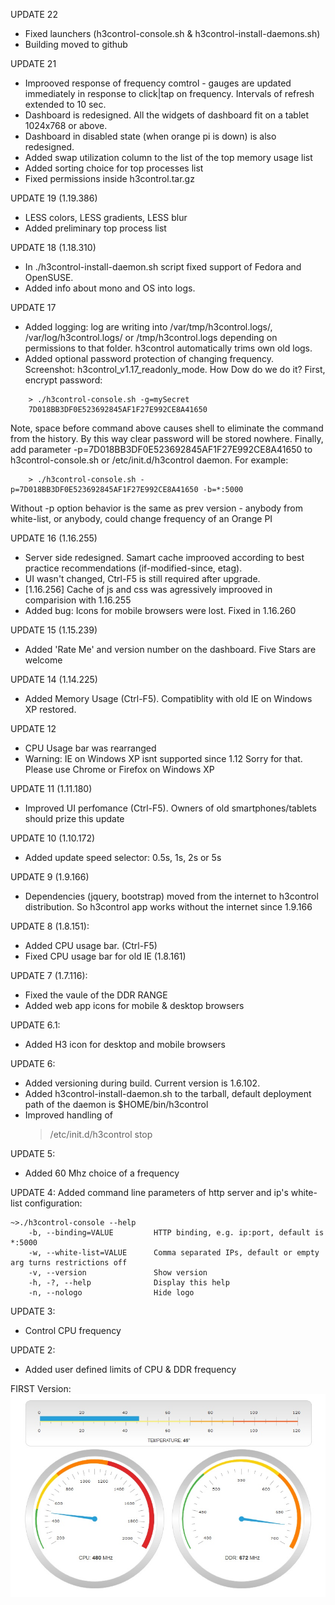 
UPDATE 22
- Fixed launchers (h3control-console.sh & h3control-install-daemons.sh)
- Building moved to github


UPDATE 21
- Improoved response of frequency comtrol - gauges are updated immediately in response to click|tap on frequency. Intervals of refresh extended to 10 sec.
- Dashboard is redesigned. All the widgets of dashboard fit on a tablet 1024x768 or above.
- Dashboard in disabled state (when orange pi is down) is also redesigned.
- Added swap utilization column to the list of the top memory usage list
- Added sorting choice for top processes list
- Fixed permissions inside h3control.tar.gz


UPDATE 19 (1.19.386)
- LESS colors, LESS gradients, LESS blur
- Added preliminary top process list


UPDATE 18 (1.18.310)
- In ./h3control-install-daemon.sh script fixed support of Fedora and OpenSUSE.
- Added info about mono and OS into logs.


UPDATE 17
- Added logging: log are writing into /var/tmp/h3control.logs/, /var/log/h3control.logs/ or /tmp/h3control.logs depending on permissions to that folder. h3control automatically trims own old logs.
- Added optional password protection of changing frequency. Screenshot: h3control_v1.17_readonly_mode.  How Dow do we do it? First, encrypt password:
````
    > ./h3control-console.sh -g=mySecret
    7D018BB3DF0E523692845AF1F27E992CE8A41650
````
Note, space before command above causes shell to eliminate the command from the history. By this way clear password will be stored nowhere. Finally, add parameter -p=7D018BB3DF0E523692845AF1F27E992CE8A41650 to h3control-console.sh or /etc/init.d/h3control daemon. For example:

````
    > ./h3control-console.sh -p=7D018BB3DF0E523692845AF1F27E992CE8A41650 -b=*:5000
````

Without -p option behavior is the same as prev version - anybody from white-list, or anybody, could change frequency of an Orange PI


UPDATE 16 (1.16.255)
- Server side redesigned. Samart cache improoved according to best practice recommendations (if-modified-since, etag).
- UI wasn't changed, Ctrl-F5 is still required after upgrade.
- [1.16.256] Cache of js and css was agressively improoved in comparision with 1.16.255
- Added bug: Icons for mobile browsers were lost. Fixed in 1.16.260

UPDATE 15 (1.15.239)
- Added 'Rate Me' and version number on the dashboard. Five Stars are welcome

UPDATE 14 (1.14.225)
- Added Memory Usage (Ctrl-F5). Compatiblity with old IE on Windows XP restored.

UPDATE 12
- CPU Usage bar was rearranged
- Warning: IE on Windows XP isnt supported since 1.12 Sorry for that. Please use Chrome or Firefox on Windows XP

UPDATE 11 (1.11.180)
- Improved UI perfomance (Ctrl-F5). Owners of old smartphones/tablets should prize this update

UPDATE 10 (1.10.172)
- Added update speed selector: 0.5s, 1s, 2s or 5s

UPDATE 9 (1.9.166)
- Dependencies (jquery, bootstrap) moved from the internet to h3control distribution. So h3control app works without the internet since 1.9.166

UPDATE 8 (1.8.151):
- Added CPU usage bar. (Ctrl-F5)
- Fixed CPU usage bar for old IE (1.8.161)

UPDATE 7 (1.7.116):
- Fixed the vaule of the DDR RANGE
- Added web app icons for mobile & desktop browsers

UPDATE 6.1:
- Added H3 icon for desktop and mobile browsers

UPDATE 6:
- Added versioning during build. Current version is 1.6.102.
- Added h3control-install-daemon.sh to the tarball, default deployment path of the daemon is $HOME/bin/h3control
- Improved handling of
    > /etc/init.d/h3control stop


UPDATE 5:
- Added 60 Mhz choice of a frequency

UPDATE 4: Added command line parameters of http server and ip's white-list configuration:
````
~>./h3control-console --help
    -b, --binding=VALUE         HTTP binding, e.g. ip:port, default is *:5000
    -w, --white-list=VALUE      Comma separated IPs, default or empty arg turns restrictions off
    -v, --version               Show version
    -h, -?, --help              Display this help
    -n, --nologo                Hide logo
````

UPDATE 3:
- Control CPU frequency

UPDATE 2: 
- Added user defined limits of CPU & DDR frequency

FIRST Version:
![first version](https://github.com/devizer/h3control-bin/raw/master/images/h3control-first.jpg   "h3control first version")
